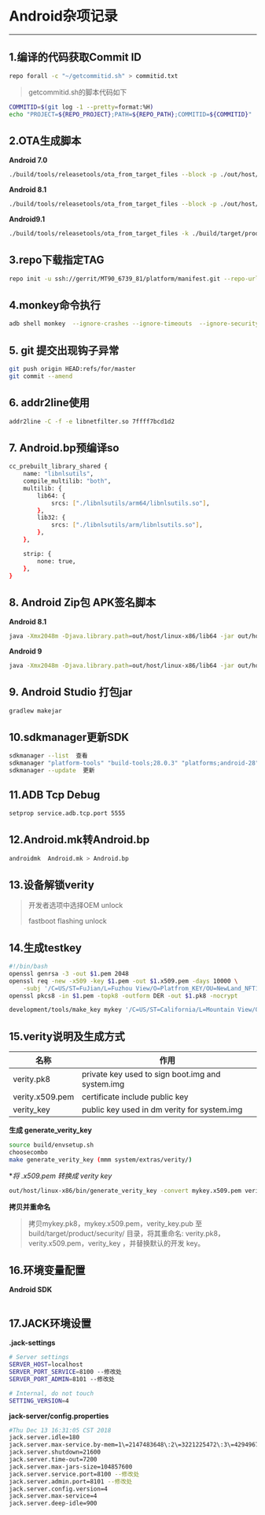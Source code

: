 # **Android杂项记录**

------------------------------

## 1.**编译的代码获取Commit ID**

```bash
repo forall -c "~/getcommitid.sh" > commitid.txt
```

> getcommitid.sh的脚本代码如下

```bash
COMMITID=$(git log -1 --pretty=format:%H)
echo "PROJECT=${REPO_PROJECT};PATH=${REPO_PATH};COMMITID=${COMMITID}"
```

## 2.**OTA生成脚本**

**Android 7.0**

```bash
./build/tools/releasetools/ota_from_target_files --block -p ./out/host/linux-x86 -k ./build/target/product/security/testkey -s ./device/mediatek/build/releasetools/mt_ota_from_target_files -i  
```

**Android 8.1**

```bash
./build/tools/releasetools/ota_from_target_files --block -p ./out/host/linux-x86 -k ./build/target/product/security/testkey -s  ./vendor/mediatek/proprietary/scripts/releasetools/mt_ota_from_target_files -i
```

**Android9.1**

```bash
./build/tools/releasetools/ota_from_target_files -k ./build/target/product/security/testkey -i
```

## 3.**repo下载指定TAG**

```bash
repo init -u ssh://gerrit/MT90_6739_81/platform/manifest.git --repo-url=ssh://gerrit/repo.git --no-repo-verify -m MT90_6739_81_GYY_V3.00.003.7182.xml
```

## 4.**monkey命令执行**

```bash
adb shell monkey  --ignore-crashes --ignore-timeouts  --ignore-security-exceptions --monitor-native-crashes  --throttle 100 100000000
```

## 5. **git 提交出现钩子异常**

```bash
git push origin HEAD:refs/for/master
git commit --amend
```

## 6. **addr2line使用**

```bash
addr2line -C -f -e libnetfilter.so 7ffff7bcd1d2
```

## 7. **Android.bp预编译so**

```bash
cc_prebuilt_library_shared {
    name: "libnlsutils",
    compile_multilib: "both",
    multilib: {
        lib64: {
            srcs: ["./libnlsutils/arm64/libnlsutils.so"],
        },
        lib32: {
            srcs: ["./libnlsutils/arm/libnlsutils.so"],
        },        
    },

    strip: {
        none: true,
    },    
}
```

## 8. **Android Zip包 APK签名脚本**

**Android 8.1**

```bash
java -Xmx2048m -Djava.library.path=out/host/linux-x86/lib64 -jar out/host/linux-x86/framework/signapk.jar -w build/target/product/security/testkey.x509.pem build/target/product/security/testkey.pk8 
```

**Android 9**

```bash
java -Xmx2048m -Djava.library.path=out/host/linux-x86/lib64 -jar out/host/linux-x86/framework/signapk.jar -w build/target/product/security/testkey.x509.pem build/target/product/security/testkey.pk8 
```

## 9. **Android Studio 打包jar**

```bash
gradlew makejar
```

## 10.sdkmanager更新SDK

```bash
sdkmanager --list  查看
sdkmanager "platform-tools" "build-tools;28.0.3" "platforms;android-28" 安装
sdkmanager --update  更新
```

## 11.ADB Tcp Debug

```bash
setprop service.adb.tcp.port 5555 
```

## 12.Android.mk转Android.bp

```bash
androidmk  Android.mk > Android.bp
```

## 13.设备解锁verity

> 开发者选项中选择OEM unlock
>
> fastboot flashing unlock

## 14.生成testkey

```bash
#!/bin/bash
openssl genrsa -3 -out $1.pem 2048
openssl req -new -x509 -key $1.pem -out $1.x509.pem -days 10000 \
    -subj '/C=US/ST=FuJian/L=Fuzhou View/O=Platfrom_KEY/OU=NewLand_NFT10_BIRD_Android9ReleaseKey/CN=AutoID/emailAddress=tangxl0591@gmail.com'
openssl pkcs8 -in $1.pem -topk8 -outform DER -out $1.pk8 -nocrypt
```

```bash
development/tools/make_key mykey '/C=US/ST=California/L=Mountain View/O=Android/OU=Android/CN=Android/emailAddress=android@android.com'
```

## 15.verity说明及生成方式

| 名称            | 作用                                             |
| --------------- | ------------------------------------------------ |
| verity.pk8      | private key used to sign boot.img and system.img |
| verity.x509.pem | certificate include public key                   |
| verity_key      | public key used in dm verity for system.img      |

**生成 generate_verity_key**

```bash
source build/envsetup.sh
choosecombo
make generate_verity_key (mmm system/extras/verity/)
```

**将 *.x509.pem 转换成 verity key**

```bash
out/host/linux-x86/bin/generate_verity_key -convert mykey.x509.pem verity_key
```

**拷贝并重命名**

> 拷贝mykey.pk8，mykey.x509.pem，verity_key.pub 至 build/target/product/security/ 目录，将其重命名: verity.pk8， verity.x509.pem，verity_key ，并替换默认的开发 key。

## 16.环境变量配置

**Android SDK**

```bash

```

## 17.JACK环境设置

**.jack-settings**

```bash
# Server settings
SERVER_HOST=localhost
SERVER_PORT_SERVICE=8100 --修改处
SERVER_PORT_ADMIN=8101 --修改处

# Internal, do not touch
SETTING_VERSION=4
```

**jack-server/config.properties**

```bash
#Thu Dec 13 16:31:05 CST 2018
jack.server.idle=180
jack.server.max-service.by-mem=1\=2147483648\:2\=3221225472\:3\=4294967296
jack.server.shutdown=21600
jack.server.time-out=7200
jack.server.max-jars-size=104857600
jack.server.service.port=8100 --修改处
jack.server.admin.port=8101 --修改处
jack.server.config.version=4
jack.server.max-service=4
jack.server.deep-idle=900

```

